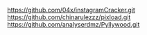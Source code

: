 https://github.com/04x/instagramCracker.git
https://github.com/chinarulezzz/pixload.git
https://github.com/analyserdmz/Pyllywood.git
